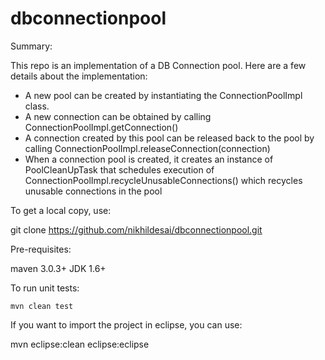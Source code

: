 dbconnectionpool
================

Summary:

This repo is an implementation of a DB Connection pool. Here are a few details about the implementation:

- A new pool can be created by instantiating the ConnectionPoolImpl class. 
- A new connection can be obtained by calling ConnectionPoolImpl.getConnection()
- A connection created by this pool can be released back to the pool by calling ConnectionPoolImpl.releaseConnection(connection)
- When a connection pool is created, it creates an instance of PoolCleanUpTask that schedules execution of ConnectionPoolImpl.recycleUnusableConnections() which recycles unusable connections in the pool

To get a local copy, use:

git clone https://github.com/nikhildesai/dbconnectionpool.git

Pre-requisites:

maven 3.0.3+
JDK 1.6+

To run unit tests:

<code>mvn clean test</code>

If you want to import the project in eclipse, you can use:

mvn eclipse:clean eclipse:eclipse
